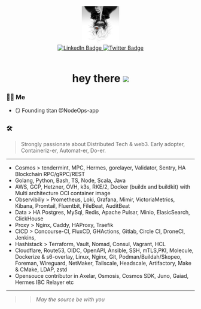 <div id="header" align="center">
  <img src="img/kanaki.jpg" width="100"/>
  <div id="badges">
    <a href="https://www.linkedin.com/in/pratikbalar/">
      <img src="https://img.shields.io/badge/LinkedIn-blue?style=for-the-badge&logo=linkedin&logoColor=white" alt="LinkedIn Badge"/>
    </a>
    <a href="">
      <img src="https://img.shields.io/badge/Twitter-blue?style=for-the-badge&logo=twitter&logoColor=white" alt="Twitter Badge"/>
    </a>
  </div>
  <img src="https://komarev.com/ghpvc/?username=pratikbalar&style=flat-square&color=blue" alt=""/>
  <h1>
    hey there
    <img src="https://media.giphy.com/media/hvRJCLFzcasrR4ia7z/giphy.gif" width="30px"/>
  </h1>
</div>

### :man_technologist: Me

* :mirror: Founding titan @NodeOps-app

### :hammer_and_wrench:

> Strongly passionate about Distributed Tech & web3. Early adopter, Containeriz-er, Automat-er, Do-er.
- - -
- Cosmos > tendermint, MPC, Hermes, gorelayer, Validator, Sentry, HA Blockchain RPC/gRPC/REST
- Golang, Python, Bash, TS, Node, Scala, Java
- AWS, GCP, Hetzner, OVH, k3s, RKE/2, Docker (buildx and buildkit) with Multi architecture OCI container image
- Observibiliy > Prometheus, Loki, Grafana, Mimir, VictoriaMetrics, Kibana, Promtail, Fluentbit, FileBeat, AuditBeat
- Data > HA Postgres, MySql, Redis, Apache Pulsar, Minio, ElasicSearch, ClickHouse
- Proxy > Nginx, Caddy, HAProxy, Traefik
- CICD > Concourse-CI, FluxCD, GHActions, Gitlab, Circle CI, DroneCI, Jenkins,
- Hashistack > Terraform, Vault, Nomad, Consul, Vagrant, HCL
- Cloudflare, Route53, OIDC, OpenAPI, Ansible, SSH, mTLS,PKI, Molecule, Dockerize & s6-overlay, Linux, Nginx, Git, Podman/Buildah/Skopeo, Foreman, Wireguard, NetMaker, Tailscale, Headscale, Artifactory, Make & CMake, LDAP, zstd
- Opensouce contributor in Axelar, Osmosis, Cosmos SDK, Juno, Gaiad, Hermes IBC Relayer etc

---

> > *May the source be with you*
